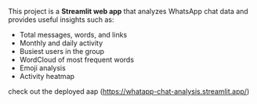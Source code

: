 This project is a **Streamlit web app** that analyzes WhatsApp chat data and provides useful insights such as:
- Total messages, words, and links
- Monthly and daily activity
- Busiest users in the group
- WordCloud of most frequent words
- Emoji analysis
- Activity heatmap

check out the deployed aap (https://whatapp-chat-analysis.streamlit.app/)
